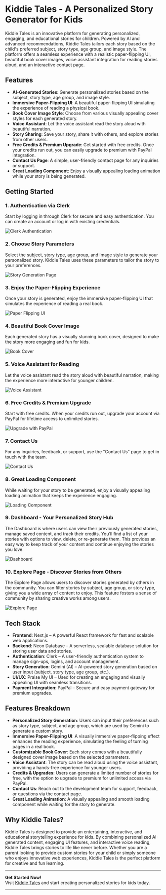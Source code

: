 # Kiddie Tales - A Personalized Story Generator for Kids

Kiddie Tales is an innovative platform for generating personalized, engaging, and educational stories for children. Powered by AI and advanced recommendations, Kiddie Tales tailors each story based on the child's preferred subject, story type, age group, and image style. The platform offers a seamless experience with a realistic paper-flipping UI, beautiful book cover images, voice assistant integration for reading stories aloud, and an interactive contact page.

## Features

- **AI-Generated Stories**: Generate personalized stories based on the subject, story type, age group, and image style.
- **Immersive Paper-Flipping UI**: A beautiful paper-flipping UI simulating the experience of reading a physical book.
- **Book Cover Image Style**: Choose from various visually appealing cover styles for each generated story.
- **Voice Assistant**: Let the voice assistant read the story aloud with beautiful narration.
- **Story Sharing**: Save your story, share it with others, and explore stories from other users.
- **Free Credits & Premium Upgrade**: Get started with free credits. Once your credits run out, you can easily upgrade to premium with PayPal integration.
- **Contact Us Page**: A simple, user-friendly contact page for any inquiries or support.
- **Great Loading Component**: Enjoy a visually appealing loading animation while your story is being generated.

## **Getting Started**

### **1. Authentication via Clerk**
Start by logging in through Clerk for secure and easy authentication. You can create an account or log in with existing credentials.

![Clerk Authentication](./images/Screenshot%202024-12-02%20191019.png)

### **2. Choose Story Parameters**
Select the subject, story type, age group, and image style to generate your personalized story. Kiddie Tales uses these parameters to tailor the story to your preferences.

![Story Generation Page](./images/Screenshot%202024-12-02%20191521.png)

### **3. Enjoy the Paper-Flipping Experience**
Once your story is generated, enjoy the immersive paper-flipping UI that simulates the experience of reading a real book.

![Paper Flipping UI](./images/Screenshot%202024-12-02%20191732.png)

### **4. Beautiful Book Cover Image**
Each generated story has a visually stunning book cover, designed to make the story more engaging and fun for kids.

![Book Cover](./images/Screenshot%202024-12-02%20191717.png)

### **5. Voice Assistant for Reading**
Let the voice assistant read the story aloud with beautiful narration, making the experience more interactive for younger children.

![Voice Assistant](./images/Screenshot%202024-12-02%20191732.png)

### **6. Free Credits & Premium Upgrade**
Start with free credits. When your credits run out, upgrade your account via PayPal for lifetime access to unlimited stories.

![Upgrade with PayPal](./images/Screenshot%202024-12-02%20192706.png)

### **7. Contact Us**
For any inquiries, feedback, or support, use the "Contact Us" page to get in touch with the team.

![Contact Us](./images/Screenshot%202024-12-02%20191834.png)

### **8. Great Loading Component**
While waiting for your story to be generated, enjoy a visually appealing loading animation that keeps the experience engaging.

![Loading Component](./images/Screenshot%202024-12-02%20191537.png)

### **9. Dashboard - Your Personalized Story Hub**
The Dashboard is where users can view their previously generated stories, manage saved content, and track their credits. You’ll find a list of your stories with options to view, delete, or re-generate them. This provides an easy way to keep track of your content and continue enjoying the stories you love.

![Dashboard](./images/Screenshot%202024-12-02%20192923.png)

### **10. Explore Page - Discover Stories from Others**
The Explore Page allows users to discover stories generated by others in the community. You can filter stories by subject, age group, or story type, giving you a wide array of content to enjoy. This feature fosters a sense of community by sharing creative works among users.

![Explore Page](./images/Screenshot%202024-12-02%20191803.png)

## **Tech Stack**

- **Frontend**: Next.js – A powerful React framework for fast and scalable web applications.
- **Backend**: Neon Database – A serverless, scalable database solution for storing user data and stories.
- **Authentication**: Clerk – A user-friendly authentication system to manage sign-ups, logins, and account management.
- **Story Generation**: Gemini (AI) – AI-powered story generation based on user input (subject, story type, age group, etc.).
- **UI/UX**: Praise My UI – Used for creating an engaging and visually appealing UI with seamless transitions.
- **Payment Integration**: PayPal – Secure and easy payment gateway for premium upgrades.

## **Features Breakdown**

- **Personalized Story Generation**: Users can input their preferences such as story type, subject, and age group, which are used by Gemini to generate a custom story.
- **Immersive Paper-Flipping UI**: A visually immersive paper-flipping effect enhances the reading experience, simulating the feeling of turning pages in a real book.
- **Customizable Book Cover**: Each story comes with a beautifully designed cover image based on the selected parameters.
- **Voice Assistant**: The story can be read aloud using the voice assistant, providing a hands-free experience for younger users.
- **Credits & Upgrades**: Users can generate a limited number of stories for free, with the option to upgrade to premium for unlimited access via PayPal.
- **Contact Us**: Reach out to the development team for support, feedback, or questions via the contact page.
- **Great Loading Animation**: A visually appealing and smooth loading component while waiting for the story to generate.

## **Why Kiddie Tales?**

Kiddie Tales is designed to provide an entertaining, interactive, and educational storytelling experience for kids. By combining personalized AI-generated content, engaging UI features, and interactive voice reading, Kiddie Tales brings stories to life like never before. Whether you are a parent looking to provide custom stories for your child or simply someone who enjoys innovative web experiences, Kiddie Tales is the perfect platform for creative and fun learning.

---

**Get Started Now!**  
Visit [Kiddie Tales](https://kiddie-tales.vercel.app/) and start creating personalized stories for kids today.

---

